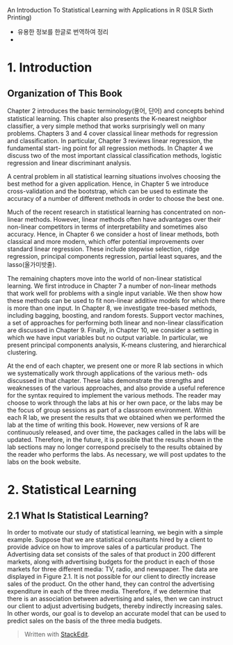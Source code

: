 An Introduction To Statistical Learning with Applications in R (ISLR Sixth Printing)

- 유용한 정보를 한글로 번역하여 정리
- 

# 1. Introduction

## Organization of This Book

Chapter 2 introduces the basic terminology(용어, 단어) and concepts behind statistical learning. This chapter also presents the K-nearest neighbor classifier, a very simple method that works surprisingly well on many problems. Chapters 3 and 4 cover classical linear methods for regression and classification. In particular, Chapter 3 reviews linear regression, the fundamental start- ing point for all regression methods. In Chapter 4 we discuss two of the most important classical classification methods, logistic regression and linear discriminant analysis.

A central problem in all statistical learning situations involves choosing the best method for a given application. Hence, in Chapter 5 we introduce cross-validation and the bootstrap, which can be used to estimate the accuracy of a number of different methods in order to choose the best one.

Much of the recent research in statistical learning has concentrated on non-linear methods. However, linear methods often have advantages over their non-linear competitors in terms of interpretability and sometimes also accuracy. Hence, in Chapter 6 we consider a host of linear methods, both classical and more modern, which offer potential improvements over standard linear regression. These include stepwise selection, ridge regression, principal components regression, partial least squares, and the lasso(올가미밧줄).

The remaining chapters move into the world of non-linear statistical learning. We first introduce in Chapter 7 a number of non-linear methods that work well for problems with a single input variable. We then show how these methods can be used to fit non-linear additive models for which there is more than one input. In Chapter 8, we investigate tree-based methods, including bagging, boosting, and random forests. Support vector machines, a set of approaches for performing both linear and non-linear classification are discussed in Chapter 9. Finally, in Chapter 10, we consider a setting in which we have input variables but no output variable. In particular, we present principal components analysis, K-means clustering, and hierarchical clustering.

At the end of each chapter, we present one or more R lab sections in which we systematically work through applications of the various meth- ods discussed in that chapter. These labs demonstrate the strengths and weaknesses of the various approaches, and also provide a useful reference for the syntax required to implement the various methods. The reader may choose to work through the labs at his or her own pace, or the labs may be the focus of group sessions as part of a classroom environment. Within each R lab, we present the results that we obtained when we performed the lab at the time of writing this book. However, new versions of R are continuously released, and over time, the packages called in the labs will be updated. Therefore, in the future, it is possible that the results shown in the lab sections may no longer correspond precisely to the results obtained by the reader who performs the labs. As necessary, we will post updates to the labs on the book website.

# 2. Statistical Learning

## 2.1 What Is Statistical Learning?

In order to motivate our study of statistical learning, we begin with a simple example. Suppose that we are statistical consultants hired by a client to provide advice on how to improve sales of a particular product. The Advertising data set consists of the sales of that product in 200 different markets, along with advertising budgets for the product in each of those markets for three different media: TV, radio, and newspaper. The data are displayed in Figure 2.1. It is not possible for our client to directly increase sales of the product. On the other hand, they can control the advertising expenditure in each of the three media. Therefore, if we determine that there is an association between advertising and sales, then we can instruct our client to adjust advertising budgets, thereby indirectly increasing sales. In other words, our goal is to develop an accurate model that can be used to predict sales on the basis of the three media budgets.



> Written with [StackEdit](https://stackedit.io/).
<!--stackedit_data:
eyJoaXN0b3J5IjpbNzc5MTExNjM5LDczMDk5ODExNl19
-->